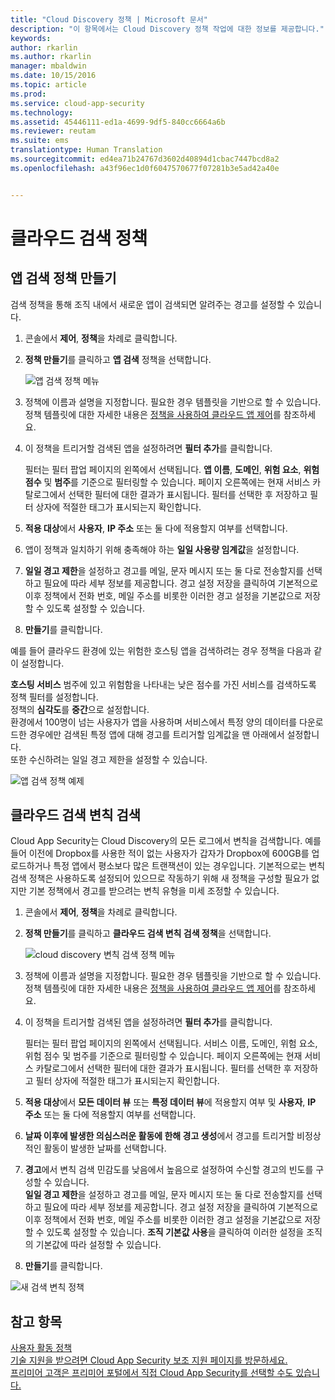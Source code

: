 ```yaml
---
title: "Cloud Discovery 정책 | Microsoft 문서"
description: "이 항목에서는 Cloud Discovery 정책 작업에 대한 정보를 제공합니다."
keywords: 
author: rkarlin
ms.author: rkarlin
manager: mbaldwin
ms.date: 10/15/2016
ms.topic: article
ms.prod: 
ms.service: cloud-app-security
ms.technology: 
ms.assetid: 45446111-ed1a-4699-9df5-840cc6664a6b
ms.reviewer: reutam
ms.suite: ems
translationtype: Human Translation
ms.sourcegitcommit: ed4ea71b24767d3602d40894d1cbac7447bcd8a2
ms.openlocfilehash: a43f96ec1d0f6047570677f07281b3e5ad42a40e


---
```


# <a name="cloud-discovery-policies"></a>클라우드 검색 정책
    
## <a name="creating-an-app-discovery-policy"></a>앱 검색 정책 만들기  
검색 정책을 통해 조직 내에서 새로운 앱이 검색되면 알려주는 경고를 설정할 수 있습니다.  
  
1.  콘솔에서 **제어**, **정책**을 차례로 클릭합니다.  
  
2.  **정책 만들기**를 클릭하고 **앱 검색** 정책을 선택합니다.  
  
     ![앱 검색 정책 메뉴](./media/app-discovery-policy-menu.png "app discovery policy menu")  
  
3.  정책에 이름과 설명을 지정합니다. 필요한 경우 템플릿을 기반으로 할 수 있습니다. 정책 템플릿에 대한 자세한 내용은 [정책을 사용하여 클라우드 앱 제어](control-cloud-apps-with-policies.md)를 참조하세요.  
  
4.  이 정책을 트리거할 검색된 앱을 설정하려면 **필터 추가**를 클릭합니다.  
  
     필터는 필터 팝업 페이지의 왼쪽에서 선택됩니다. **앱 이름**, **도메인**, **위험 요소**, **위험 점수** 및 **범주**를 기준으로 필터링할 수 있습니다. 페이지 오른쪽에는 현재 서비스 카탈로그에서 선택한 필터에 대한 결과가 표시됩니다. 필터를 선택한 후 저장하고 필터 상자에 적절한 태그가 표시되는지 확인합니다.  
  
5.  **적용 대상**에서 **사용자**, **IP 주소** 또는 둘 다에 적용할지 여부를 선택합니다.  
  
6.  앱이 정책과 일치하기 위해 충족해야 하는 **일일 사용량 임계값**을 설정합니다.  
  
7.  **일일 경고 제한**을 설정하고 경고를 메일, 문자 메시지 또는 둘 다로 전송할지를 선택하고 필요에 따라 세부 정보를 제공합니다. 경고 설정 저장을 클릭하여 기본적으로 이후 정책에서 전화 번호, 메일 주소를 비롯한 이러한 경고 설정을 기본값으로 저장할 수 있도록 설정할 수 있습니다.  
  
8.  **만들기**를 클릭합니다.  
  
예를 들어 클라우드 환경에 있는 위험한 호스팅 앱을 검색하려는 경우 정책을 다음과 같이 설정합니다.  
  
**호스팅 서비스** 범주에 있고 위험함을 나타내는 낮은 점수를 가진 서비스를 검색하도록 정책 필터를 설정합니다.   
정책의 **심각도**를 **중간**으로 설정합니다.   
환경에서 100명이 넘는 사용자가 앱을 사용하며 서비스에서 특정 양의 데이터를 다운로드한 경우에만 검색된 특정 앱에 대해 경고를 트리거할 임계값을 맨 아래에서 설정합니다.   
또한 수신하려는 일일 경고 제한을 설정할 수 있습니다.  
  
![앱 검색 정책 예제](./media/app-discovery-policy-example.png "app discovery policy example")  
  
## <a name="cloud-discovery-anomaly-detection"></a>클라우드 검색 변칙 검색  
Cloud App Security는 Cloud Discovery의 모든 로그에서 변칙을 검색합니다. 예를 들어 이전에 Dropbox를 사용한 적이 없는 사용자가 갑자가 Dropbox에 600GB를 업로드하거나 특정 앱에서 평소보다 많은 트랜잭션이 있는 경우입니다. 기본적으로는 변칙 검색 정책은 사용하도록 설정되어 있으므로 작동하기 위해 새 정책을 구성할 필요가 없지만 기본 정책에서 경고를 받으려는 변칙 유형을 미세 조정할 수 있습니다.  
  
1.  콘솔에서 **제어**, **정책**을 차례로 클릭합니다.  
  
2.  **정책 만들기**를 클릭하고 **클라우드 검색 변칙 검색 정책**을 선택합니다.  
  
     ![cloud discovery 변칙 검색 정책 메뉴](./media/cloud-discovery-anomaly-detection-policy-menu.png "cloud discovery anomaly detection policy menu")  
  
3.  정책에 이름과 설명을 지정합니다. 필요한 경우 템플릿을 기반으로 할 수 있습니다. 정책 템플릿에 대한 자세한 내용은 [정책을 사용하여 클라우드 앱 제어](control-cloud-apps-with-policies.md)를 참조하세요.  
  
4.  이 정책을 트리거할 검색된 앱을 설정하려면 **필터 추가**를 클릭합니다.  
  
     필터는 필터 팝업 페이지의 왼쪽에서 선택됩니다. 서비스 이름, 도메인, 위험 요소, 위험 점수 및 범주를 기준으로 필터링할 수 있습니다. 페이지 오른쪽에는 현재 서비스 카탈로그에서 선택한 필터에 대한 결과가 표시됩니다. 필터를 선택한 후 저장하고 필터 상자에 적절한 태그가 표시되는지 확인합니다.  
  
5.  **적용 대상**에서 **모든 데이터 뷰** 또는 **특정 데이터 뷰**에 적용할지 여부 및 **사용자**, **IP 주소** 또는 둘 다에 적용할지 여부를 선택합니다.  
  
6.  **날짜 이후에 발생한 의심스러운 활동에 한해 경고 생성**에서 경고를 트리거할 비정상적인 활동이 발생한 날짜를 선택합니다.  
  
7.  **경고**에서 변칙 검색 민감도를 낮음에서 높음으로 설정하여 수신할 경고의 빈도를 구성할 수 있습니다.  
**일일 경고 제한**을 설정하고 경고를 메일, 문자 메시지 또는 둘 다로 전송할지를 선택하고 필요에 따라 세부 정보를 제공합니다. 경고 설정 저장을 클릭하여 기본적으로 이후 정책에서 전화 번호, 메일 주소를 비롯한 이러한 경고 설정을 기본값으로 저장할 수 있도록 설정할 수 있습니다. **조직 기본값 사용**을 클릭하여 이러한 설정을 조직의 기본값에 따라 설정할 수 있습니다.  
  
9. **만들기**를 클릭합니다.  
  
![새 검색 변칙 정책](./media/new-discovery-anomaly-policy.png "new discovery anomaly policy")  
  
## <a name="see-also"></a>참고 항목  
[사용자 활동 정책](user-activity-policies.md)   
[기술 지원을 받으려면 Cloud App Security 보조 지원 페이지를 방문하세요.](http://support.microsoft.com/oas/default.aspx?prid=16031)   
[프리미어 고객은 프리미어 포털에서 직접 Cloud App Security를 선택할 수도 있습니다.](https://premier.microsoft.com/)  
  
  


<!--HONumber=Nov16_HO5-->


